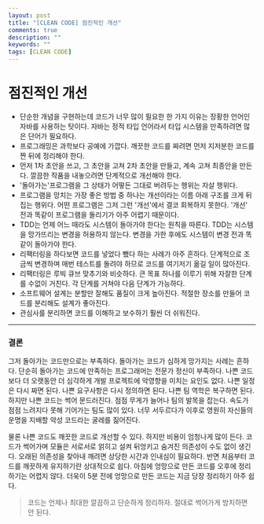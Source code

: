 ```yaml
---
layout: post
title: "[CLEAN CODE] 점진적인 개선"
comments: true
description: ""
keywords: ""
tags: [CLEAN CODE]
---
```


# 점진적인 개선
* 단순한 개념을 구현하는데 코드가 너무 많이 필요한 한 가지 이유는 장황한 언어인 자바를 사용하는 탓이다. 자바는 정적 타입 언어라서 타입 시스템을 만족하려면 많은 단어가 필요하다.
* 프로그래밍은 과학보다 공예에 가깝다. 깨끗한 코드를 짜려면 먼저 지저분한 코드를 짠 뒤에 정리해야 한다.
* 먼저 1차 초안을 쓰고, 그 초안을 고쳐 2차 초안을 만들고, 계속 고쳐 최종안을 만든다. 깔끔한 작품을 내놓으려면 단계적으로 개선해야 한다.
* '돌아가는'프로그램을 그 상태가 어떻든 그대로 버려두는 행위는 자살 행위다.
* 프로그램을 망치는 가장 좋은 방법 중 하나는 개선이라는 이름 아래 구조를 크게 뒤집는 행위다. 어떤 프로그램은 그저 그런 '개선'에서 결코 회복하지 못한다. '개선' 전과 똑같이 프로그램을 돌리기가 아주 어렵기 때문이다.
* TDD는 언제 어느 때라도 시스템이 돌아가야 한다는 원칙을 따른다. TDD는 시스템을 망가뜨리는 변경을 허용하지 않는다. 변경을 가한 후에도 시스템이 변경 전과 똑같이 돌아가야 한다.
* 리팩터링을 하다보면 코드를 넣었다 뺐다 하는 사례가 아주 흔하다. 단계적으로 조금씩 변경하며 매번 테스트를 돌려야 하므로 코드를 여기저기 옮길 일이 많아진다.
* 리팩터링은 루빅 큐브 맞추기와 비슷하다. 큰 목표 하나를 이루기 위해 자잘한 단계를 수없이 거친다. 각 단계를 거쳐야 다음 단계가 가능하다.
* 소프트웨어 설계는 분할만 잘해도 품질이 크게 높아진다. 적절한 장소를 만들어 코드를 분리해도 설계가 좋아진다.
* 관심사를 분리하면 코드를 이해하고 보수하기 훨씬 더 쉬워진다.
<hr/>

### 결론
그저 돌아가는 코드만으로는 부족하다. 돌아가는 코드가 심하게 망가지는 사례는 흔하다. 단순히 돌아가는 코드에 만족하는 프로그래머는 전문가 정신이 부족하다. 나쁜 코드보다 더 오랫동안 더 심각하게 개발 프로젝트에 악영향을 미치는 요인도 없다. 나쁜 일정은 다시 짜면 된다. 나쁜 요구사항은 다시 정의하면 된다. 나쁜 팀 역학은 복구하면 된다. 하지만 나쁜 코드는 썩어 문드러진다. 점점 무게가 늘어나 팀의 발목을 잡는다. 속도가 점점 느려지다 못해 기어가는 팀도 많이 있다. 너무 서두르다가 이후로 영원히 자신들의 운명을 지배할 악성 코드라는 굴레를 짊어진다.

물론 나쁜 코드도 깨끗한 코드로 개선할 수 있다. 하지만 비용이 엄청나게 많이 든다. 코드가 썩어가며 모듈은 서로서로 얽히고 설켜 뒤엉키고 숨겨진 의존성이 수도 없이 생긴다. 오래된 의존성을 찾아내 깨려면 상당한 시간과 인내심이 필요하다. 반면 처음부터 코드를 깨끗하게 유지하기란 상대적으로 쉽다. 아침에 엉망으로 만든 코드를 오후에 정리하기는 어렵지 않다. 더욱이 5분 전에 엉망으로 만든 코드는 지금 당장 정리하기 아주 쉽다.
> 코드는 언제나 최대한 깔끔하고 단순하게 정리하자. 절대로 썩어가게 방치하면 안 된다.
